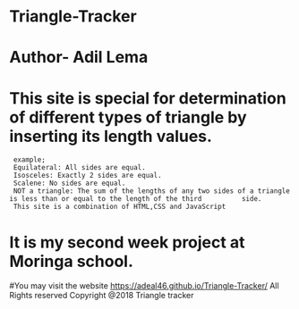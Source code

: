 # Triangle-Tracker
# Author- Adil Lema
# This site is special for determination of different types of triangle by inserting its length values.
     example;
     Equilateral: All sides are equal.
     Isosceles: Exactly 2 sides are equal.
     Scalene: No sides are equal.
     NOT a triangle: The sum of the lengths of any two sides of a triangle is less than or equal to the length of the third          side.
     This site is a combination of HTML,CSS and JavaScript

# It is my second week project at Moringa school.
#You may visit the website https://adeal46.github.io/Triangle-Tracker/
 All Rights reserved
 Copyright @2018 Triangle tracker
